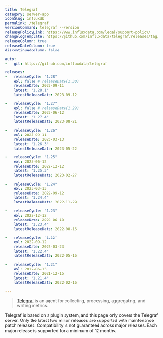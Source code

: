 ```yaml
---
title: Telegraf
category: server-app
iconSlug: influxdb
permalink: /telegraf
versionCommand: telegraf --version
releasePolicyLink: https://www.influxdata.com/legal/support-policy/
changelogTemplate: https://github.com/influxdata/telegraf/releases/tag/v__LATEST__
releaseColumn: true
releaseDateColumn: true
discontinuedColumn: false

auto:
-   git: https://github.com/influxdata/telegraf

releases:
-   releaseCycle: "1.28"
    eol: false # releaseDate(1.30)
    releaseDate: 2023-09-11
    latest: "1.28.1"
    latestReleaseDate: 2023-09-12

-   releaseCycle: "1.27"
    eol: false # releaseDate(1.29)
    releaseDate: 2023-06-12
    latest: "1.27.4"
    latestReleaseDate: 2023-08-21

-   releaseCycle: "1.26"
    eol: 2023-09-11
    releaseDate: 2023-03-13
    latest: "1.26.3"
    latestReleaseDate: 2023-05-22

-   releaseCycle: "1.25"
    eol: 2023-06-12
    releaseDate: 2022-12-12
    latest: "1.25.3"
    latestReleaseDate: 2023-02-27

-   releaseCycle: "1.24"
    eol: 2023-03-13
    releaseDate: 2022-09-12
    latest: "1.24.4"
    latestReleaseDate: 2022-11-29

-   releaseCycle: "1.23"
    eol: 2022-12-12
    releaseDate: 2022-06-13
    latest: "1.23.4"
    latestReleaseDate: 2022-08-16

-   releaseCycle: "1.22"
    eol: 2022-09-12
    releaseDate: 2022-03-23
    latest: "1.22.4"
    latestReleaseDate: 2022-05-16

-   releaseCycle: "1.21"
    eol: 2022-06-13
    releaseDate: 2021-12-15
    latest: "1.21.4"
    latestReleaseDate: 2022-02-16

---
```


> [Telegraf](https://github.com/influxdata/telegraf) is an agent for collecting, processing, aggregating, and writing metrics.

Telegraf is based on a plugin system, and this page only covers the Telegraf server.
Only the latest two minor releases are supported with maintenance patch releases.
Compatibility is not guaranteed across major releases. Each major release is supported for a minimum of 12 months.
